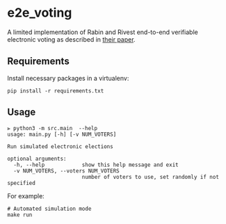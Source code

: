 # e2e_voting

A limited implementation of Rabin and Rivest end-to-end verifiable electronic voting as described in [their paper](https://people.csail.mit.edu/rivest/pubs/RR14b.pdf).

## Requirements

Install necessary packages in a virtualenv:
```
pip install -r requirements.txt
```

## Usage

```
⫸ python3 -m src.main  --help
usage: main.py [-h] [-v NUM_VOTERS]

Run simulated electronic elections

optional arguments:
  -h, --help            show this help message and exit
  -v NUM_VOTERS, --voters NUM_VOTERS
                        number of voters to use, set randomly if not specified
```

For example:
```
# Automated simulation mode
make run
```

